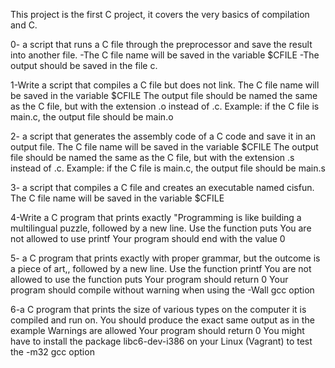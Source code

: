 This project is the first C project, it covers the very basics of compilation and C.

0- a script that runs a C file through the preprocessor and save the result into another file.
    -The C file name will be saved in the variable $CFILE
     -The output should be saved in the file c.
     
     
1-Write a script that compiles a C file but does not link.
    The C file name will be saved in the variable $CFILE
    The output file should be named the same as the C file, but with the extension .o instead of .c.
        Example: if the C file is main.c, the output file should be main.o
        
        
2- a script that generates the assembly code of a C code and save it in an output file.
    The C file name will be saved in the variable $CFILE
    The output file should be named the same as the C file, but with the extension .s instead of .c.
        Example: if the C file is main.c, the output file should be main.s
        
        
3- a script that compiles a C file and creates an executable named cisfun.
    The C file name will be saved in the variable $CFILE
    
    
4-Write a C program that prints exactly "Programming is like building a multilingual puzzle, followed by a new line.
    Use the function puts
    You are not allowed to use printf
    Your program should end with the value 0

5- a C program that prints exactly with proper grammar, but the outcome is a piece of art,, followed by a new line.
    Use the function printf
    You are not allowed to use the function puts
    Your program should return 0
    Your program should compile without warning when using the -Wall gcc option
    
    
6-a C program that prints the size of various types on the computer it is compiled and run on.
    You should produce the exact same output as in the example
    Warnings are allowed
    Your program should return 0
    You might have to install the package libc6-dev-i386 on your Linux (Vagrant) to test the -m32 gcc option

